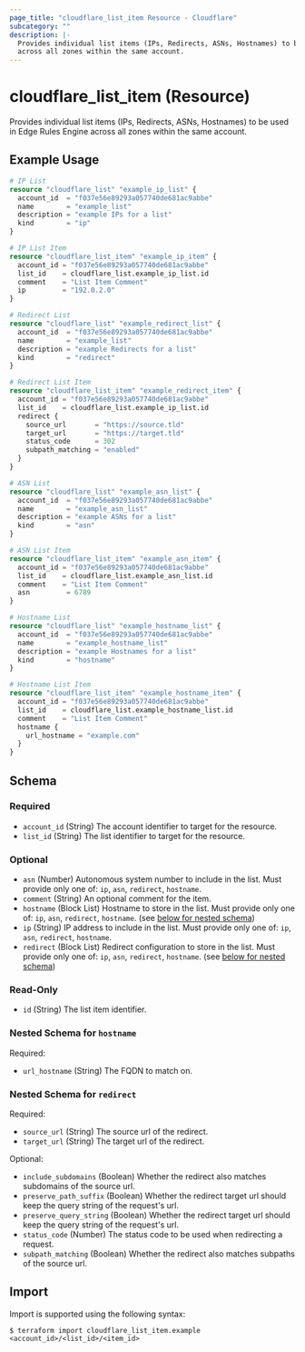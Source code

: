 ```yaml
---
page_title: "cloudflare_list_item Resource - Cloudflare"
subcategory: ""
description: |-
  Provides individual list items (IPs, Redirects, ASNs, Hostnames) to be used in Edge Rules Engine
  across all zones within the same account.
---
```


# cloudflare_list_item (Resource)

Provides individual list items (IPs, Redirects, ASNs, Hostnames) to be used in Edge Rules Engine
across all zones within the same account.

## Example Usage

```terraform
# IP List
resource "cloudflare_list" "example_ip_list" {
  account_id  = "f037e56e89293a057740de681ac9abbe"
  name        = "example_list"
  description = "example IPs for a list"
  kind        = "ip"
}

# IP List Item
resource "cloudflare_list_item" "example_ip_item" {
  account_id = "f037e56e89293a057740de681ac9abbe"
  list_id    = cloudflare_list.example_ip_list.id
  comment    = "List Item Comment"
  ip         = "192.0.2.0"
}

# Redirect List
resource "cloudflare_list" "example_redirect_list" {
  account_id  = "f037e56e89293a057740de681ac9abbe"
  name        = "example_list"
  description = "example Redirects for a list"
  kind        = "redirect"
}

# Redirect List Item
resource "cloudflare_list_item" "example_redirect_item" {
  account_id = "f037e56e89293a057740de681ac9abbe"
  list_id    = cloudflare_list.example_ip_list.id
  redirect {
    source_url       = "https://source.tld"
    target_url       = "https://target.tld"
    status_code      = 302
    subpath_matching = "enabled"
  }
}

# ASN List
resource "cloudflare_list" "example_asn_list" {
  account_id  = "f037e56e89293a057740de681ac9abbe"
  name        = "example_asn_list"
  description = "example ASNs for a list"
  kind        = "asn"
}

# ASN List Item
resource "cloudflare_list_item" "example_asn_item" {
  account_id = "f037e56e89293a057740de681ac9abbe"
  list_id    = cloudflare_list.example_asn_list.id
  comment    = "List Item Comment"
  asn         = 6789
}

# Hostname List
resource "cloudflare_list" "example_hostname_list" {
  account_id  = "f037e56e89293a057740de681ac9abbe"
  name        = "example_hostname_list"
  description = "example Hostnames for a list"
  kind        = "hostname"
}

# Hostname List Item
resource "cloudflare_list_item" "example_hostname_item" {
  account_id = "f037e56e89293a057740de681ac9abbe"
  list_id    = cloudflare_list.example_hostname_list.id
  comment    = "List Item Comment"
  hostname {
    url_hostname = "example.com"
  }
}
```
<!-- schema generated by tfplugindocs -->
## Schema

### Required

- `account_id` (String) The account identifier to target for the resource.
- `list_id` (String) The list identifier to target for the resource.

### Optional

- `asn` (Number) Autonomous system number to include in the list. Must provide only one of: `ip`, `asn`, `redirect`, `hostname`.
- `comment` (String) An optional comment for the item.
- `hostname` (Block List) Hostname to store in the list. Must provide only one of: `ip`, `asn`, `redirect`, `hostname`. (see [below for nested schema](#nestedblock--hostname))
- `ip` (String) IP address to include in the list. Must provide only one of: `ip`, `asn`, `redirect`, `hostname`.
- `redirect` (Block List) Redirect configuration to store in the list. Must provide only one of: `ip`, `asn`, `redirect`, `hostname`. (see [below for nested schema](#nestedblock--redirect))

### Read-Only

- `id` (String) The list item identifier.

<a id="nestedblock--hostname"></a>
### Nested Schema for `hostname`

Required:

- `url_hostname` (String) The FQDN to match on.


<a id="nestedblock--redirect"></a>
### Nested Schema for `redirect`

Required:

- `source_url` (String) The source url of the redirect.
- `target_url` (String) The target url of the redirect.

Optional:

- `include_subdomains` (Boolean) Whether the redirect also matches subdomains of the source url.
- `preserve_path_suffix` (Boolean) Whether the redirect target url should keep the query string of the request's url.
- `preserve_query_string` (Boolean) Whether the redirect target url should keep the query string of the request's url.
- `status_code` (Number) The status code to be used when redirecting a request.
- `subpath_matching` (Boolean) Whether the redirect also matches subpaths of the source url.

## Import

Import is supported using the following syntax:

```shell
$ terraform import cloudflare_list_item.example <account_id>/<list_id>/<item_id>
```
